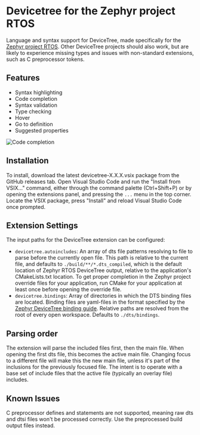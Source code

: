 # Devicetree for the Zephyr project RTOS

Language and syntax support for DeviceTree, made specifically for the [Zephyr project RTOS](https://zephyrproject.org/). Other DeviceTree projects should also work, but are likely to experience missing types and issues with non-standard extensions, such as C preprocessor tokens.

## Features

- Syntax highlighting
- Code completion
- Syntax validation
- Type checking
- Hover
- Go to definition
- Suggested properties

![Code completion](https://raw.githubusercontent.com/trond-snekvik/vscode-devicetree/master/doc/completion.png)

## Installation

To install, download the latest devicetree-X.X.X.vsix package from the GitHub releases tab. Open Visual Studio Code and run the "Install from VSIX..." command, either through the command palette (Ctrl+Shift+P) or by opening the extensions panel, and pressing the `...` menu in the top corner. Locate the VSIX package, press "Install" and reload Visual Studio Code once prompted.

## Extension Settings

The input paths for the DeviceTree extension can be configured:

* `devicetree.autoincludes`: An array of dts file patterns resolving to file to parse before the currently open file. This path is relative to the current file, and defaults to `./build/**/*.dts_compiled`, which is the default location of Zephyr RTOS DeviceTree output, relative to the application's CMakeLists.txt location. To get proper completion in the Zephyr project override files for your application, run CMake for your application at least once before opening the override file.
* `devicetree.bindings`: Array of directories in which the DTS binding files are located. Binding files are yaml-files in the format specified by the [Zephyr DeviceTree binding guide](https://docs.zephyrproject.org/latest/guides/dts/index.html#devicetree-bindings). Relative paths are resolved from the root of every open workspace. Defaults to `./dts/bindings`.

## Parsing order

The extension will parse the included files first, then the main file. When opening the first dts file, this becomes the active main file. Changing focus to a different file will make this the new main file, unless it's part of the inclusions for the previously focused file. The intent is to operate with a base set of include files that the active file (typically an overlay file) includes.

## Known Issues

C preprocessor defines and statements are not supported, meaning raw dts and dtsi files won't be processed correctly. Use the preprocessed build output files instead.
